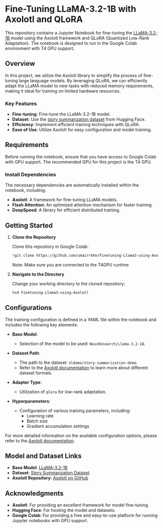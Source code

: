 # Fine-Tuning LLaMA-3.2-1B with Axolotl and QLoRA

This repository contains a Jupyter Notebook for fine-tuning the [LLaMA-3.2-1B](https://huggingface.co/NousResearch/Llama-3.2-1B) model using the Axolotl framework and QLoRA (Quantized Low-Rank Adaptation). The notebook is designed to run in the Google Colab environment with T4 GPU support.

## Overview

In this project, we utilize the Axolotl library to simplify the process of fine-tuning large language models. By leveraging QLoRA, we can efficiently adapt the LLaMA model to new tasks with reduced memory requirements, making it ideal for training on limited hardware resources.

### Key Features

- **Fine-tuning**: Fine-tune the LLaMA-3.2-1B model.
- **Dataset**: Use the [story summarization dataset](https://huggingface.co/datasets/nldemo/story-summarization-demo) from Hugging Face.
- **Efficiency**: Implement efficient training techniques with QLoRA.
- **Ease of Use**: Utilize Axolotl for easy configuration and model training.

## Requirements

Before running the notebook, ensure that you have access to Google Colab with GPU support. The recommended GPU for this project is the T4 GPU.

### Install Dependencies

The necessary dependencies are automatically installed within the notebook, including:

- **Axolotl**: A framework for fine-tuning LLaMA models.
- **Flash Attention**: An optimized attention mechanism for faster training.
- **DeepSpeed**: A library for efficient distributed training.

## Getting Started

1. **Clone the Repository**

   Clone this repository in Google Colab:

   ```bash
   !git clone https://github.com/umairrkhn/Finetuning-Llama3-using-Axolotl.git
   ```

   Note: Make sure you are connected to the T4GPU runtime

2. **Navigate to the Directory**

    Change your working directory to the cloned repository:
  
    ```bash
    %cd Finetuning-Llama3-using-Axolotl
    ```

## Configurations

The training configuration is defined in a YAML file within the notebook and includes the following key elements:

- **Base Model**: 
  - Selection of the model to be used: `NousResearch/Llama-3.2-1B`.
  
- **Dataset Path**: 
  - The path to the dataset: `nldemo/story-summarization-demo`. 
  - Refer to the [Axolotl documentation](https://axolotl-ai-cloud.github.io/axolotl/docs/dataset-formats/) to learn more about different dataset formats.
  
- **Adapter Type**: 
  - Utilization of `qlora` for low-rank adaptation.
  
- **Hyperparameters**: 
  - Configuration of various training parameters, including:
    - Learning rate
    - Batch size
    - Gradient accumulation settings

For more detailed information on the available configuration options, please refer to the [Axolotl documentation](https://axolotl-ai-cloud.github.io/axolotl/docs/config.html).

## Model and Dataset Links

- **Base Model**: [LLaMA-3.2-1B](https://huggingface.co/NousResearch/Llama-3.2-1B)
- **Dataset**: [Story Summarization Dataset](https://huggingface.co/datasets/nldemo/story-summarization-demo)
- **Axolotl Repository**: [Axolotl on GitHub](https://github.com/axolotl-ai-cloud/axolotl)

## Acknowledgments

- **Axolotl**: For providing an excellent framework for model fine-tuning.
- **Hugging Face**: For hosting the model and datasets.
- **Google Colab**: For providing a free and easy-to-use platform for running Jupyter notebooks with GPU support.

